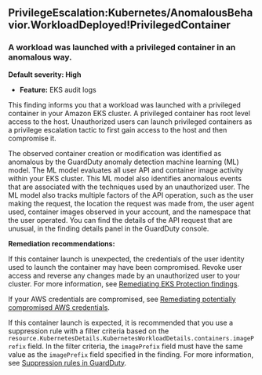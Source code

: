 PrivilegeEscalation:Kubernetes/AnomalousBehavior.WorkloadDeployed!PrivilegedContainer
-------------------------------------------------------------------------------------

### A workload was launched with a privileged container in an anomalous way.

**Default severity: High**

* **Feature:** EKS audit logs

This finding informs you that a workload was launched with a privileged container in your Amazon EKS cluster. A privileged container has root level access to the host. Unauthorized users can launch privileged containers as a privilege escalation tactic to first gain access to the host and then compromise it.

The observed container creation or modification was identified as anomalous by the GuardDuty anomaly detection machine learning (ML) model. The ML model evaluates all user API and container image activity within your EKS cluster. This ML model also identifies anomalous events that are associated with the techniques used by an unauthorized user. The ML model also tracks multiple factors of the API operation, such as the user making the request, the location the request was made from, the user agent used, container images observed in your account, and the namespace that the user operated. You can find the details of the API request that are unusual, in the finding details panel in the GuardDuty console.

**Remediation recommendations:**

If this container launch is unexpected, the credentials of the user identity used to launch the container may have been compromised. Revoke user access and reverse any changes made by an unauthorized user to your cluster. For more information, see [Remediating EKS Protection findings](https://docs.aws.amazon.com/guardduty/latest/ug/guardduty-remediate-kubernetes.html).

If your AWS credentials are compromised, see [Remediating potentially compromised AWS credentials](https://docs.aws.amazon.com/guardduty/latest/ug/compromised-creds.html).

If this container launch is expected, it is recommended that you use a suppression rule with a filter criteria based on the `resource.KubernetesDetails.KubernetesWorkloadDetails.containers.imagePrefix` field. In the filter criteria, the `imagePrefix` field must have the same value as the `imagePrefix` field specified in the finding. For more information, see [Suppression rules in GuardDuty](https://docs.aws.amazon.com/guardduty/latest/ug/findings_suppression-rule.html).